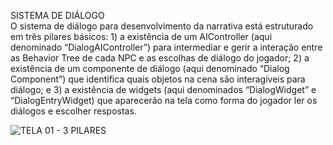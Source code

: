 SISTEMA DE DIÁLOGO  
O sistema de diálogo para desenvolvimento da narrativa está estruturado em três pilares básicos: 1) a existência de um AIController (aqui denominado “DialogAIController”) para intermediar e gerir a interação entre as Behavior Tree de cada NPC e as escolhas de diálogo do jogador; 2) a existência de um componente de diálogo (aqui denominado “Dialog Component”) que identifica quais objetos na cena são interagíveis para diálogo; e 3) a existência de widgets (aqui denominados “DialogWidget” e “DialogEntryWidget) que aparecerão na tela como forma do jogador ler os diálogos e escolher respostas.

![TELA 01 - 3 PILARES](https://user-images.githubusercontent.com/101642150/166317490-8b6b8d31-90c2-4520-a127-bfac093ab1a4.PNG)
